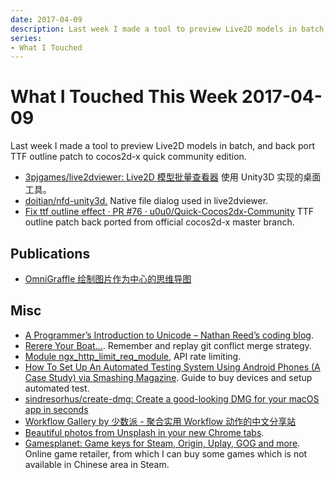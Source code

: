 ```yaml
---
date: 2017-04-09
description: Last week I made a tool to preview Live2D models in batch, and back port TTF outline patch to cocos2d-x quick community edition.
series:
- What I Touched
---
```


# What I Touched This Week 2017-04-09


Last week I made a tool to preview Live2D models in batch, and back port TTF outline patch to cocos2d-x quick community edition.

- [3pjgames/live2dviewer: Live2D 模型批量查看器][1] 使用 Unity3D 实现的桌面工具。
- [doitian/nfd-unity3d.][2] Native file dialog used in live2dviewer.
- [Fix ttf outline effect · PR #76 · u0u0/Quick-Cocos2dx-Community][3] TTF outline patch back ported from official cocos2d-x master branch.

<!--more-->

## Publications

- [OmniGraffle 绘制图片作为中心的思维导图][4]

## Misc

- [A Programmer’s Introduction to Unicode – Nathan Reed’s coding blog][5].
- [Rerere Your Boat…][6]. Remember and replay git conflict merge strategy.
- [Module ngx\_http\_limit\_req\_module][7], API rate limiting.
- [How To Set Up An Automated Testing System Using Android Phones (A Case Study) via Smashing Magazine][8]. Guide to buy devices and setup automated test.
- [sindresorhus/create-dmg: Create a good-looking DMG for your macOS app in seconds][9]
- [Workflow Gallery by 少数派 - 聚合实用 Workflow 动作的中文分享站][10]
- [Beautiful photos from Unsplash in your new Chrome tabs][11].
- [Gamesplanet: Game keys for Steam, Origin, Uplay, GOG and more][12]. Online game retailer, from which I can buy some games which is not available in Chinese area in Steam.

[1]:	https://github.com/3pjgames/live2dviewer
[2]:	https://github.com/doitian/nfd-unity3d
[3]:	https://github.com/u0u0/Quick-Cocos2dx-Community/pull/76
[4]:	https://blog.iany.me/zh/2017/04/mindmap-with-image-as-center-topic/
[5]:	https://t.co/FHNUOVHc7C
[6]:	https://git-scm.com/blog/2010/03/08/rerere.html
[7]:	http://nginx.org/en/docs/http/ngx_http_limit_req_module.html
[8]:	https://www.smashingmagazine.com/2017/04/automated-testing-system-android-phones/
[9]:	https://github.com/sindresorhus/create-dmg
[10]:	http://workflow.sspai.com/#/main/workflow
[11]:	https://t.co/pUDwfCpyKy
[12]:	https://uk.gamesplanet.com/
